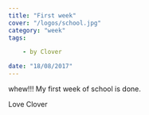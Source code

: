 ```yaml
---
title: "First week"
cover: "/logos/school.jpg"
category: "week"
tags:

    - by Clover

date: "18/08/2017"
---
```


whew!!! My first week of school is done.


Love Clover